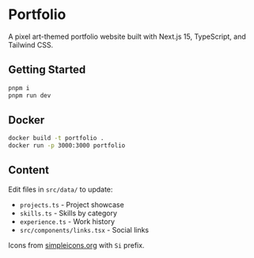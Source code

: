 # Portfolio

A pixel art-themed portfolio website built with Next.js 15, TypeScript, and Tailwind CSS.

## Getting Started

```bash
pnpm i
pnpm run dev
```

## Docker

```bash
docker build -t portfolio .
docker run -p 3000:3000 portfolio
```

## Content

Edit files in `src/data/` to update:
- `projects.ts` - Project showcase
- `skills.ts` - Skills by category
- `experience.ts` - Work history
- `src/components/links.tsx` - Social links

Icons from [simpleicons.org](https://simpleicons.org/) with `Si` prefix.
